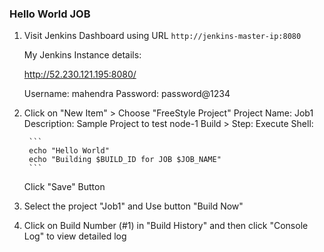 ### Hello World JOB

1. Visit Jenkins Dashboard using URL `http://jenkins-master-ip:8080`

    My Jenkins Instance details:

    http://52.230.121.195:8080/

    Username: mahendra
    Password: password@1234

2. Click on "New Item" > Choose "FreeStyle Project" 
    Project Name: Job1
    Description: Sample Project to test node-1
    Build > Step:
        Execute Shell:
            
        ```
        echo "Hello World"
        echo "Building $BUILD_ID for JOB $JOB_NAME"
        ```
    Click "Save" Button

3.  Select the project "Job1" and Use button "Build Now"

4.  Click on Build Number (#1) in "Build History" and then click "Console Log" to view detailed log

